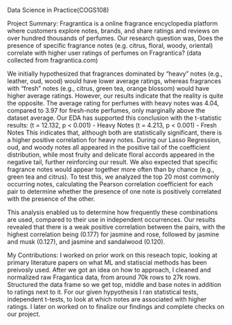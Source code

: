 Data Science in Practice(COGS108)

Project Summary: Fragrantica is a online fragrance encyclopedia platform where customers explore notes, brands, and share ratings and reviews on over hundred thousands of perfumes. Our research question was, Does the presence of specific fragrance notes (e.g. citrus, floral, woody, oriental) correlate with higher user ratings of perfumes on Fragrantica? (data collected from fragrantica.com)

We initially hypothesized that fragrances dominated by “heavy” notes (e.g., leather, oud, wood) would have lower average ratings, whereas fragrances with “fresh” notes (e.g., citrus, green tea, orange blossom) would have higher average ratings. However, our results indicate that the reality is quite the opposite. The average rating for perfumes with heavy notes was 4.04, compared to 3.97 for fresh-note perfumes, only marginally above the dataset average. 
Our EDA has supported this conclusion with the t-statistic results:
(t = 12.132, p < 0.001) - Heavy Notes
(t = 4.213, p < 0.001) - Fresh Notes
This indicates that, although both are statistically significant, there is a higher positive correlation for heavy notes. During our Lasso Regression, oud, and woody notes all appeared in the positive tail of the coefficient distribution, while most fruity and delicate floral accords appeared in the negative tail, further reinforcing our result.
We also expected that specific fragrance notes would appear together more often than by chance (e.g., green tea and citrus). To test this, we analyzed the top 20 most commonly occurring notes, calculating the Pearson correlation coefficient for each pair to determine whether the presence of one note is positively correlated with the presence of the other. 

This analysis enabled us to determine how frequently these combinations are used, compared to their use in independent occurrences. Our results revealed that there is a weak positive correlation between the pairs, with the highest correlation being (0.177) for jasmine and rose, followed by jasmine and musk (0.127), and jasmine and sandalwood (0.120). 

My Contributions: I worked on prior work on this reseach topic, looking at primary literature papers on what ML and statiscial methods has been preivosly used. After we got an idea on how to approach, I cleaned and normalized raw Fragantica data, from around 70k rows to 27k rows. Structured the data frame so we get top, middle and base notes in addition to ratings next to it. For our given hypyothesis I ran statistical tests, independent t-tests, to look at which notes are associated with higher ratings. I later on worked on to finalize our findings and complete checks on our project.
